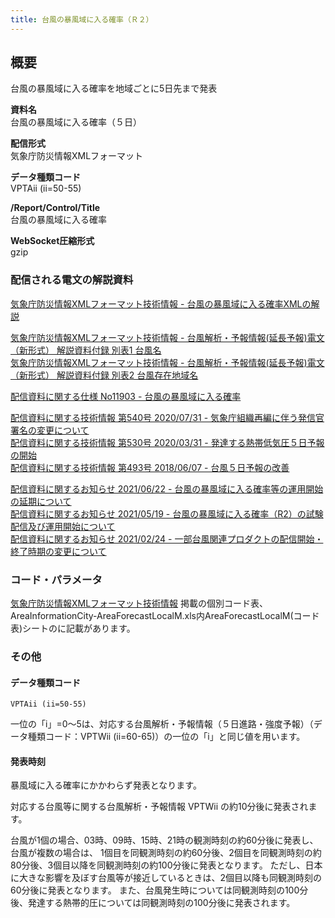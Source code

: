 ```yaml
---
title: 台風の暴風域に入る確率（Ｒ２）
---
```


## 概要

台風の暴風域に入る確率を地域ごとに5日先まで発表

**資料名** <br/>
台風の暴風域に入る確率（５日）

**配信形式** <br/>
気象庁防災情報XMLフォーマット

**データ種類コード** <br/>
VPTAii (ii=50-55)

**/Report/Control/Title** <br/>
台風の暴風域に入る確率

**WebSocket圧縮形式** <br/>
gzip

### 配信される電文の解説資料

[気象庁防災情報XMLフォーマット技術情報 - 台風の暴風域に入る確率XMLの解説](https://dmdata.jp/docs/jma/manual/0269-0269.pdf)

[気象庁防災情報XMLフォーマット技術情報 - 台風解析・予報情報(延長予報)電文（新形式） 解説資料付録 別表1 台風名](https://dmdata.jp/docs/jma/manual/0266-0269_appendix.pdf) <br/>
[気象庁防災情報XMLフォーマット技術情報 - 台風解析・予報情報(延長予報)電文（新形式） 解説資料付録 別表2 台風存在地域名](https://dmdata.jp/docs/jma/manual/0266-0269_appendix2.pdf)

[配信資料に関する仕様 No11903 - 台風の暴風域に入る確率](https://www.data.jma.go.jp/suishin/shiyou/pdf/no11903)

[配信資料に関する技術情報 第540号 2020/07/31 - 気象庁組織再編に伴う発信官署名の変更について](https://dmdata.jp/docs/jma/technical/540.pdf) <br/>
[配信資料に関する技術情報 第530号 2020/03/31 - 発達する熱帯低気圧５日予報の開始](https://dmdata.jp/docs/jma/technical/530.pdf) <br/>
[配信資料に関する技術情報 第493号 2018/06/07 - 台風５日予報の改善](https://dmdata.jp/docs/jma/technical/493.pdf)

[配信資料に関するお知らせ 2021/06/22 - 台風の暴風域に入る確率等の運用開始の延期について](https://dmdata.jp/docs/jma/notice/20210622a.pdf) <br/>
[配信資料に関するお知らせ 2021/05/19 - 台風の暴風域に入る確率（R2）の試験配信及び運用開始について](https://dmdata.jp/docs/jma/notice/20210519a.pdf) <br/>
[配信資料に関するお知らせ 2021/02/24 - 一部台風関連プロダクトの配信開始・終了時期の変更について](https://dmdata.jp/docs/jma/notice/20210224c.pdf)

### コード・パラメータ

[気象庁防災情報XMLフォーマット技術情報](http://xml.kishou.go.jp/tec_material.html)
掲載の個別コード表、AreaInformationCity-AreaForecastLocalM.xls内AreaForecastLocalM(コード表)シートのに記載があります。

### その他

#### データ種類コード

`VPTAii (ii=50-55)`

一位の「i」=0～5は、対応する台風解析・予報情報（５日進路・強度予報）（データ種類コード：VPTWii (ii=60-65)）の一位の「i」と同じ値を用います。

#### 発表時刻

暴風域に入る確率にかかわらず発表となります。

対応する台風等に関する台風解析・予報情報 VPTWii の約10分後に発表されます。

台風が1個の場合、03時、09時、15時、21時の観測時刻の約60分後に発表し、台風が複数の場合は、
1個目を同観測時刻の約60分後、2個目を同観測時刻の約80分後、3個目以降を同観測時刻の約100分後に発表となります。
ただし、日本に大きな影響を及ぼす台風等が接近しているときは、2個目以降も同観測時刻の60分後に発表となります。
また、台風発生時については同観測時刻の100分後、発達する熱帯的圧については同観測時刻の100分後に発表されます。
